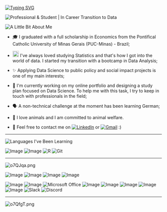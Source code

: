 [![Typing SVG](https://readme-typing-svg.demolab.com?font=Roboto&weight=900&size=25&duration=1&pause=3000&color=49277A&center=true&vCenter=true&random=false&width=435&lines=Oi!+%F0%9F%91%8B%F0%9F%8F%BD+Eu+sou+a+Aline+%F0%9F%91%A9%F0%9F%8F%BD%E2%80%8D%F0%9F%92%BB;Hi!%F0%9F%91%8B%F0%9F%8F%BD+You+can+call+me+Aline+%F0%9F%91%A9%F0%9F%8F%BD%E2%80%8D%F0%9F%92%BB;Hallo!%F0%9F%91%8B%F0%9F%8F%BD+Ich+hei%C3%9Fe+Aline+%F0%9F%91%A9%F0%9F%8F%BD%E2%80%8D%F0%9F%92%BB)](https://git.io/typing-svg)

![Professional & Student | In Career Transition to Data](https://a.imagem.app/o7QxPC.png) 

![A Little Bit About Me](https://a.imagem.app/o7QFne.png)

- 🎓 I graduated with a full scholarship in Economics from the Pontifical Catholic University of Minas Gerais (PUC-Minas) - Brazil;
   
- <img src="https://pic.sopili.net/pub/emoji/twitter/2/72x72/1f913.png" width=20 height=20> I've always loved studying Statistics and that's how I got into the world of data. I started my transition with a bootcamp in Data Analysis;

- ✨ Applying Data Science to public policy and social impact projects is one of my main interests;

-  🔭 I'm currently working on my online portfolio and designing a study plan focused on Data Science. To help me with this task, I try to keep in touch with professionals in the field;

- 🗣️ A non-technical challenge at the moment has been learning German; 
  
- 🐾 I love animals and I am committed to animal welfare.
  
- 📨 Feel free to contact me on [![LinkedIn](https://img.shields.io/badge/linkedin-%230077B5.svg?style=for-the-badge&logo=linkedin&logoColor=white)](https://www.linkedin.com/in/alineestergomes/) or [![Gmail](https://img.shields.io/badge/Gmail-D14836?style=for-the-badge&logo=gmail&logoColor=white)](mailto:gomes.alineester@gmail.com) :)

***
  
![Languages I've Been Learning](https://a.imagem.app/o7Qjm9.png)


![Image](https://img.shields.io/badge/Python-FFD43B?style=for-the-badge&logo=python&logoColor=blue)
![Image](https://img.shields.io/badge/PostgreSQL-316192?style=for-the-badge&logo=postgresql&logoColor=white)
![R](https://img.shields.io/badge/r-%23276DC3.svg?style=for-the-badge&logo=r&logoColor=white)
![Git](https://img.shields.io/badge/git-%23F05033.svg?style=for-the-badge&logo=git&logoColor=white)

***
![o7QJqa.png](https://a.imagem.app/o7QJqa.png)

![Image](https://img.shields.io/badge/PowerBI-F2C811?style=for-the-badge&logo=Power%20BI&logoColor=white)
![Image](https://img.shields.io/badge/Tableau-E97627?style=for-the-badge&logo=Tableau&logoColor=white)
![Image](https://img.shields.io/badge/Canva-%2300C4CC.svg?&style=for-the-badge&logo=Canva&logoColor=white)
![Image](https://img.shields.io/badge/Figma-F24E1E?style=for-the-badge&logo=figma&logoColor=white)

![Image](https://img.shields.io/badge/Google%20Sheets-34A853?style=for-the-badge&logo=google-sheets&logoColor=white)
![Image](https://img.shields.io/badge/LibreOffice-18A303?style=for-the-badge&logo=LibreOffice&logoColor=white)
![Microsoft Office](https://img.shields.io/badge/Microsoft_Office-D83B01?style=for-the-badge&logo=microsoft-office&logoColor=white)
![Image](https://img.shields.io/badge/Wordpress-21759B?style=for-the-badge&logo=wordpress&logoColor=white)
![Image](https://img.shields.io/badge/Joplin-1071D3?style=for-the-badge&logo=joplin&logoColor=white)
![Image](https://img.shields.io/badge/Miro-F7C922?style=for-the-badge&logo=Miro&logoColor=050036)
![Image](https://img.shields.io/badge/Notion-000000?style=for-the-badge&logo=notion&logoColor=white)
![Image](https://img.shields.io/badge/Trello-0052CC?style=for-the-badge&logo=trello&logoColor=white)
![Slack](https://img.shields.io/badge/Slack-4A154B?style=for-the-badge&logo=slack&logoColor=white)
![Discord](https://img.shields.io/badge/Discord-%235865F2.svg?style=for-the-badge&logo=discord&logoColor=white)
***
 ![o7QfgT.png](https://a.imagem.app/o7QfgT.png) 







